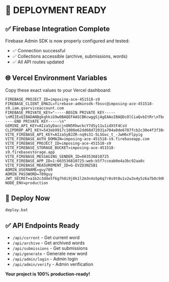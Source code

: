 # 🚀 DEPLOYMENT READY

## ✅ Firebase Integration Complete

Firebase Admin SDK is now properly configured and tested:
- ✅ Connection successful
- ✅ Collections accessible (archive, submissions, words)
- ✅ All API routes updated

## 🌐 Vercel Environment Variables

Copy these exact values to your Vercel dashboard:

```
FIREBASE_PROJECT_ID=imposing-ace-451518-s9
FIREBASE_CLIENT_EMAIL=firebase-adminsdk-fbsvc@imposing-ace-451518-s9.iam.gserviceaccount.com
FIREBASE_PRIVATE_KEY="-----BEGIN PRIVATE KEY-----\nMIIEvQIBADANBgkqhkiG9w0BAQEFAASCBKcwggSjAgEAAoIBAQDcOlCiaQvbItRr\nTbq/N6XztE+brFfO5jGrpxy89r+sROWQsiC35CxnffLra4qeGKRl8LfbLZ302g0G\nZ67HHtzBVHY+MuhbKrBeIu056FIBxoFkI6KE5BqYKcTXt/6AvCnbwiei02mcUqqe\nJREiD/01aCxjkPFnN+WOjTXZOSLGSVQsOp4fsh3YX2Ajr1ms+JiwPQHlAsHgw9fA\nef3AEaexhY2VosfFwBUz9K4xscVzr61MLEo0V7y+j+IODeRYIufzMZhbJY0/QAw/\nRboBvIzuGZ8LlOiUu793zBesnh2w633y98stOStx2cy14S37iQAA/E64UlKSh/sV\n57VqvaMnAgMBAAECggEAFcGzFqBvGeqSdrlaoipyvCVLmhMIJ7oJHS6owahU3kV+\nMnHOlqw1kNHaDlT1AFJp52JFH6Odj8N89u2GUEilwXnBJrrrxpnsi5hCvG5Nr7w3\nKzf0BdHtKKwztKYKQBiWwA2p0cW2EMn/7hi2XRmcR8rvW7TFjI9yn8cmkzu4SkNk\nXe9i7PaLupBIEHki+v8qIiIAw5kS/v4KEcxur2tp0KnRlj6ZjvV/dJ0t7DgSc7S1\nZ5W2k6/hZRlvaI1Hz0qDaDqdd3Ockc7k9qEYaUUH+AHYrtHoAMzKyftWJDnUpYaq\nbAfLZFzKu4vqRpP142BCIXok9Xp0O8BgtRqydBVc4QKBgQDzbu8DiR2zmq994+ii\nLLPmJQ7syDExgUlAAnXtne8p4as3nQbjYc5b8Ia+GOfTK5WXqMDWl722DY+0FjW4\nhf2rqc5tuVhP7bxOHovUIBAroWv7mzpFFdj88Hf6m8hASuYJf6hn5G3Hil0hGzL6\nG+NnJFs8u+fCi5Zp0elrwDlfIQKBgQDnmLYH0popEz2g8G6LhxA+Kp5cEAituoSI\n15kWwxjasA7BcAgFdouiromJAEExBSyvAFpsYUEUCXAi0YXf6+mfG02M4rkNvEsI\nL1BidPD96jY9nhQHFoxr3dEYAJDff/JwNkCQQS0ClWWL7uQJjYRdG6UG2chr61Ia\n9qM5uHEhRwKBgFLD4sum8MxByWzZ8hxBaqDS9LIYlnEobckvjPzO96ObsGTmJJNm\ni4zCyG0VdqxbYy7/FyFe0gd1sOgfrQAhvk+BGkg//gCe6aj9xbjHdff/mAEhk7wt\nY2sMLx6rnHgPfwq3toAsMA7pwiQhZUGX/cbxm3uYv4FriCZOUjhqUJdBAoGAb1Ka\nfRwgegoDn66ylGLxzdASmtIiOc/kERsBPU2+TrA+B4Fgea/H4wTem3oB3BxOpDgZ\nPutoqsb2neX04fO2MoKfPk9lAFM4BdEoZIsto//G3stzeQy/psHS1iS/fo8z6/hI\nBI8voYRKcX79IhJiQ5ccNjTNAAL3Tnqrbv1Xc9UCgYEAmonjdU99/LqzJdx1HC2z\ntmegqMCE0TtZfcouETQbPN97G9nbLfFIwqUrbmY34ykNS5ihcHEbYM5zJKcWt3FN\n1Jk0OLyH7Bi123YjDABhrBf6mQDrQd8la4dvzXbqVquDFNDKicskmDTAfjGw2c6V\nJPT/ZbdiNCP6PHGsenBUsgs=\n-----END PRIVATE KEY-----\n"
GEMINI_API_KEY=AIzaSyDaccjnON5RhwckcY7dSy11u1idXtF4CsU
CLIPDROP_API_KEY=543eb9917c1808e62dd68d72031a704a8de6787fcb2c30e4f3f3844e83ec728d98abebe114b266798cdf6b7a2876a90b
VITE_FIREBASE_API_KEY=AIzaSyBJZR-nq9s31-5LSGuc_t_-JwH6cFlpyig
VITE_FIREBASE_AUTH_DOMAIN=imposing-ace-451518-s9.firebaseapp.com
VITE_FIREBASE_PROJECT_ID=imposing-ace-451518-s9
VITE_FIREBASE_STORAGE_BUCKET=imposing-ace-451518-s9.firebasestorage.app
VITE_FIREBASE_MESSAGING_SENDER_ID=603536810725
VITE_FIREBASE_APP_ID=1:603536810725:web:b5f7cceab0e4a3bc92aa0c
VITE_FIREBASE_MEASUREMENT_ID=G-EVZD3NZSB1
ADMIN_USERNAME=guy789
ADMIN_PASSWORD=789guy
JWT_SECRET=a1b2c3d4e5f6g7h8i9j0k1l2m3n4o5p6q7r8s9t0u1v2w3x4y5z6a7b8c9d0e1f2
NODE_ENV=production
```

## 🚀 Deploy Now

```bash
deploy.bat
```

## ✅ API Endpoints Ready

- `/api/current` - Get current word
- `/api/archive` - Get archived words
- `/api/submissions` - Get submissions
- `/api/generate` - Generate new word
- `/api/admin/login` - Admin login
- `/api/admin/verify` - Admin verification

**Your project is 100% production-ready!**